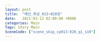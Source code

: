 ```yaml
---
layout: post
title:  "메인_회상_013~028장"
date:   2021-03-12 02:00:00 +0000
categories: Main
Tags: Story Main
SceneCode: ["scene_skip_cp013-028_q1_s10"]
---
```

